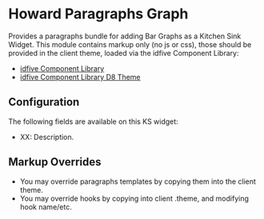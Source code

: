 # Howard Paragraphs Graph

Provides a paragraphs bundle for adding Bar Graphs as a Kitchen Sink Widget.
This module contains markup only (no js or css), those should be provided in the client theme, loaded via the idfive Component Library:

- [idfive Component Library](https://bitbucket.org/idfivellc/idfive-component-library)
- [idfive Component Library D8 Theme](https://bitbucket.org/idfivellc/idfive-component-library-d8-theme)

## Configuration

The following fields are available on this KS widget:

- XX: Description.

## Markup Overrides

- You may override paragraphs templates by copying them into the client theme.
- You may override hooks by copying into client .theme, and modifying hook name/etc.
